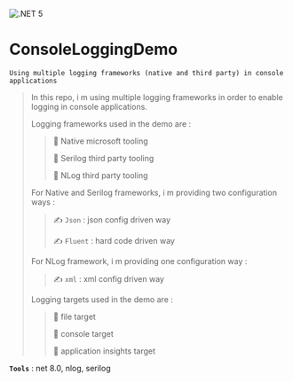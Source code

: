 ![.NET 5](https://github.com/aimenux/ConsoleLoggingDemo/workflows/.NET%205/badge.svg)

# ConsoleLoggingDemo
```
Using multiple logging frameworks (native and third party) in console applications
```

> In this repo, i m using multiple logging frameworks in order to enable logging in console applications.
>
> Logging frameworks used in the demo are :
>
>> :pushpin: Native microsoft tooling
>>
>> :pushpin: Serilog third party tooling
>>
>> :pushpin: NLog third party tooling
>
> For Native and Serilog frameworks, i m providing two configuration ways :
>
>> :writing_hand: `Json` : json config driven way
>>
>> :writing_hand: `Fluent` : hard code driven way
>>
> For NLog framework, i m providing one configuration way :
>
>> :writing_hand: `xml` : xml config driven way
>>
>
> Logging targets used in the demo are : 
>
>> :pushpin: file target
>>
>> :pushpin: console target
>>
>> :pushpin: application insights target
>

**`Tools`** : net 8.0, nlog, serilog